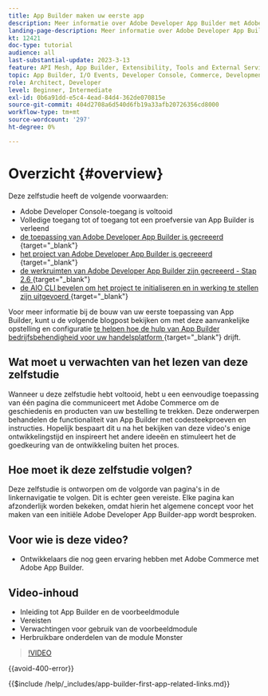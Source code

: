```yaml
---
title: App Builder maken uw eerste app
description: Meer informatie over Adobe Developer App Builder met Adobe Commerce en het maken van uw eerste app.
landing-page-description: Meer informatie over Adobe Developer App Builder die wordt gebruikt met Adobe Commerce en het maken van uw eerste app.
kt: 12421
doc-type: tutorial
audience: all
last-substantial-update: 2023-3-13
feature: API Mesh, App Builder, Extensibility, Tools and External Services, Backend Development
topic: App Builder, I/O Events, Developer Console, Commerce, Development, Integrations
role: Architect, Developer
level: Beginner, Intermediate
exl-id: 0b6a91dd-e5c4-4ead-84d4-362de070815e
source-git-commit: 404d2708a6d540d6fb19a33afb20726356cd8000
workflow-type: tm+mt
source-wordcount: '297'
ht-degree: 0%

---
```


# Overzicht {#overview}

Deze zelfstudie heeft de volgende voorwaarden:

* Adobe Developer Console-toegang is voltooid
* Volledige toegang tot of toegang tot een proefversie van App Builder is verleend
* [ de toepassing van Adobe Developer App Builder is gecreeerd ](https://developer.adobe.com/app-builder/docs/getting_started/first_app/){target="_blank"} 
* [ het project van Adobe Developer App Builder is gecreeerd ](https://developer.adobe.com/console){target="_blank"} 
* [ de werkruimten van Adobe Developer App Builder zijn gecreeerd - Stap 2.6 ](https://developer.adobe.com/app-builder/docs/getting_started/first_app/#2-creating-a-new-project-on-developer-console){target="_blank"} 
* [ de AIO CLI bevelen om het project te initialiseren en in werking te stellen zijn uitgevoerd ](https://developer.adobe.com/runtime){target="_blank"} 

Voor meer informatie bij de bouw van uw eerste toepassing van App Builder, kunt u de volgende blogpost bekijken om met deze aanvankelijke opstelling en configuratie [ te helpen hoe de hulp van App Builder bedrijfsbehendigheid voor uw handelsplatform ](https://business.adobe.com/blog/how-to/how-app-builder-helps-you-implement-a-composable-commerce-strategy){target="_blank"}  drijft.

## Wat moet u verwachten van het lezen van deze zelfstudie

Wanneer u deze zelfstudie hebt voltooid, hebt u een eenvoudige toepassing van één pagina die communiceert met Adobe Commerce om de geschiedenis en producten van uw bestelling te trekken. Deze onderwerpen behandelen de functionaliteit van App Builder met codesteekproeven en instructies. Hopelijk bespaart dit u na het bekijken van deze video&#39;s enige ontwikkelingstijd en inspireert het andere ideeën en stimuleert het de goedkeuring van de ontwikkeling buiten het proces.

## Hoe moet ik deze zelfstudie volgen?

Deze zelfstudie is ontworpen om de volgorde van pagina&#39;s in de linkernavigatie te volgen. Dit is echter geen vereiste. Elke pagina kan afzonderlijk worden bekeken, omdat hierin het algemene concept voor het maken van een initiële Adobe Developer App Builder-app wordt besproken.

## Voor wie is deze video?

* Ontwikkelaars die nog geen ervaring hebben met Adobe Commerce met Adobe App Builder.

## Video-inhoud

* Inleiding tot App Builder en de voorbeeldmodule
* Vereisten
* Verwachtingen voor gebruik van de voorbeeldmodule
* Herbruikbare onderdelen van de module Monster

>[!VIDEO](https://video.tv.adobe.com/v/3416740?quality=12&learn=on)

{{avoid-400-error}}

{{$include /help/_includes/app-builder-first-app-related-links.md}}
